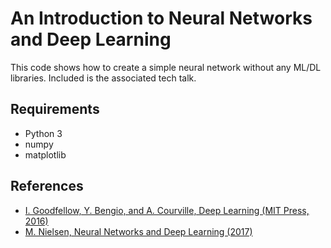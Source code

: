 # An Introduction to Neural Networks and Deep Learning 

This code shows how to create a simple neural network without any ML/DL libraries. Included is the associated tech talk.


## Requirements

- Python 3
- numpy
- matplotlib

## References

- [I. Goodfellow, Y. Bengio, and A. Courville, Deep Learning (MIT Press, 2016)](https://www.deeplearningbook.org/)
- [M. Nielsen, Neural Networks and Deep Learning (2017)](http://neuralnetworksanddeeplearning.com/)
